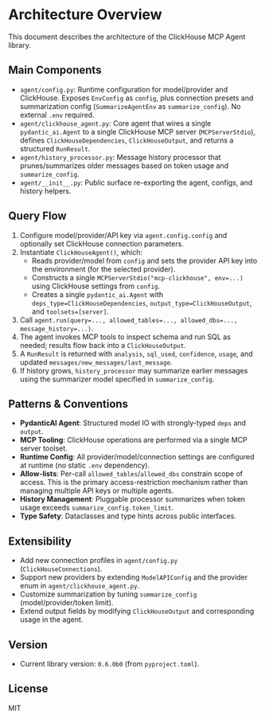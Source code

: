 
# Architecture Overview

This document describes the architecture of the ClickHouse MCP Agent library.

## Main Components

- `agent/config.py`: Runtime configuration for model/provider and ClickHouse. Exposes `EnvConfig` as `config`, plus connection presets and summarization config (`SummarizeAgentEnv` as `summarize_config`). No external `.env` required.
- `agent/clickhouse_agent.py`: Core agent that wires a single `pydantic_ai.Agent` to a single ClickHouse MCP server (`MCPServerStdio`), defines `ClickHouseDependencies`, `ClickHouseOutput`, and returns a structured `RunResult`.
- `agent/history_processor.py`: Message history processor that prunes/summarizes older messages based on token usage and `summarize_config`.
- `agent/__init__.py`: Public surface re-exporting the agent, configs, and history helpers.

## Query Flow

1. Configure model/provider/API key via `agent.config.config` and optionally set ClickHouse connection parameters.
2. Instantiate `ClickHouseAgent()`, which:
   - Reads provider/model from `config` and sets the provider API key into the environment (for the selected provider).
   - Constructs a single `MCPServerStdio("mcp-clickhouse", env=...)` using ClickHouse settings from `config`.
   - Creates a single `pydantic_ai.Agent` with `deps_type=ClickHouseDependencies`, `output_type=ClickHouseOutput`, and `toolsets=[server]`.
3. Call `agent.run(query=..., allowed_tables=..., allowed_dbs=..., message_history=...)`.
4. The agent invokes MCP tools to inspect schema and run SQL as needed; results flow back into a `ClickHouseOutput`.
5. A `RunResult` is returned with `analysis`, `sql_used`, `confidence`, `usage`, and updated `messages/new_messages/last_message`.
6. If history grows, `history_processor` may summarize earlier messages using the summarizer model specified in `summarize_config`.

## Patterns & Conventions

- **PydanticAI Agent**: Structured model IO with strongly-typed `deps` and `output`.
- **MCP Tooling**: ClickHouse operations are performed via a single MCP server toolset.
- **Runtime Config**: All provider/model/connection settings are configured at runtime (no static `.env` dependency).
- **Allow-lists**: Per-call `allowed_tables`/`allowed_dbs` constrain scope of access. This is the primary access-restriction mechanism rather than managing multiple API keys or multiple agents.
- **History Management**: Pluggable processor summarizes when token usage exceeds `summarize_config.token_limit`.
- **Type Safety**: Dataclasses and type hints across public interfaces.

## Extensibility

- Add new connection profiles in `agent/config.py` (`ClickHouseConnections`).
- Support new providers by extending `ModelAPIConfig` and the provider enum in `agent/clickhouse_agent.py`.
- Customize summarization by tuning `summarize_config` (model/provider/token limit).
- Extend output fields by modifying `ClickHouseOutput` and corresponding usage in the agent.

## Version

- Current library version: `0.6.0b0` (from `pyproject.toml`).

## License

MIT
